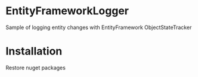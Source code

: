 # EntityFrameworkLogger
Sample of logging entity changes with EntityFramework ObjectStateTracker

# Installation
Restore nuget packages
